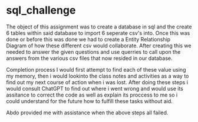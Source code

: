 # sql_challenge
The object of this assignment was to create a database in sql and the create 6 tables within said database to import 6 seperate csv's into. Once this was done or before this was done we had to create a Entity Relationship Diagram of how these different csv would collaborate. After creating this we needed to answer the given questions and use querries to call upon the answers from the various csv files that now resided in our database.

Completion process I would first attempt to find each of these value using my memory, then i would lookinto the class notes and activities as a way to find out my next course of action when i was lost. After doing these steps i would consult ChatGPT to find out where i went wrong and would use its assitance to correct the code as well as explain its proccess to me so i could understand for the future how to fulfill these tasks without aid.

Abdo provided me with assistance when the above steps all failed.
